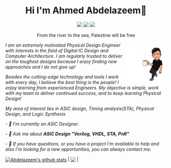 <h1 align= "center"> Hi I'm Ahmed Abdelazeem👋 </h1>


<p align="center">
    <a href= "https://twitter.com/abdelazeem201"><img src="https://img.shields.io/badge/twitter-%231FA1F1?style=flat&logo=twitter&logoColor=white"∠></a>
    <a href= "https://www.linkedin.com/in/ahmed-abdelazeem/"><img src="https://img.shields.io/badge/linkedin-%230177B5?style=flat&logo=linkedin&logoColor=white"∠></a>
    <a href= "mailto:a.abdelazeem201@gmail.com"><img src="https://img.shields.io/badge/gmail-%231FA1F1?style=flat&logo=gmail&logoColor=white"∠></a>
 </p>	
<p align="center">
    From the river to the sea, Palestine will be free
 </p>	
   
   <img src= "https://github.com/Casear98/Casear98/blob/main/coffee.png" align="right" width="25%">
   

   
*I am an extremely motivated Physical Design Engineer with interests in the field of Digital IC Design and Computer Architecture. I am regularly trusted to deliver on the toughest designs because I enjoy finding new approaches and I do not give up!*

*Besides the cutting-edge technology and tools I work with every day, I believe the best thing is the people! I enjoy learning from experienced Engineers. My objective is simple, work with my team to deliver continued success, and to keep learning Physical Design!*

*My area of interest lies in ASIC design, Timing analysis(STA), Physical Design, and Logic Synthesis*


*- 🔭 I’m currently an ASIC Designer.*

*- 💬 Ask me about **ASIC Design "Verilog, VHDL, STA, PnR"***

*- 💼 If you have questions, or you have a project I'm available to help and also I'm looking for a new opportunities, you can always contact me.*





<a href="https://github.com/abdelazeem201/github-readme-stats"><img align="center" src="https://github-readme-stats.vercel.app/api?username=abdelazeem201&show_icons=true&include_all_commits=true&theme=buefy&hide_border=true" alt="Abdelazeem's github stats" /></a> | <a href="https://github.com/abdelazeem201/github-readme-stats"><img align="center" src="https://github-readme-stats.vercel.app/api/top-langs/?username=abdelazeem201&layout=compact&theme=buefy&hide_border=true" /></a> |
